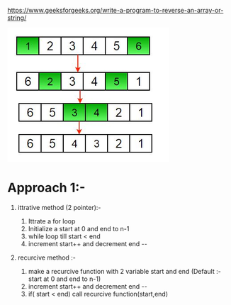 https://www.geeksforgeeks.org/write-a-program-to-reverse-an-array-or-string/

<p>
<img src="reverse.jpeg">
</br>
</p>

# Approach 1:- 
1. ittrative method (2 pointer):-
   1. Ittrate a for loop 
   2. Initialize a start at 0 and end to n-1
   3. while loop till start < end
   4. increment start++ and decrement end --

2. recurcive method :-
   1. make a recurcive function with 2 variable start and end (Default :- start at 0 and end to n-1)
   2. increment start++ and decrement end --
   3. if( start < end) call recurcive function(start,end)
